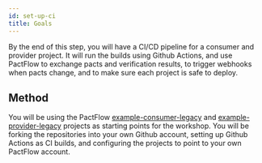 ```yaml
---
id: set-up-ci
title: Goals
---
```


By the end of this step, you will have a CI/CD pipeline for a consumer and provider project. It will run the builds using Github Actions, and use PactFlow to exchange pacts and verification results, to trigger webhooks when pacts change, and to make sure each project is safe to deploy.

## Method

You will be using the PactFlow [example-consumer-legacy][example-consumer-legacy] and [example-provider-legacy][example-provider-legacy] projects as starting points for the workshop. You will be forking the repositories into your own Github account, setting up Github Actions as CI builds, and configuring the projects to point to your own PactFlow account.

[example-consumer-legacy]: https://github.com/pactflow/example-consumer-legacy
[example-provider-legacy]: https://github.com/pactflow/example-provider-legacy

